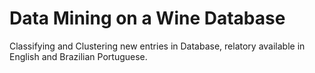 # Data Mining on a Wine Database

Classifying and Clustering new entries in Database, relatory available in English and Brazilian Portuguese.

